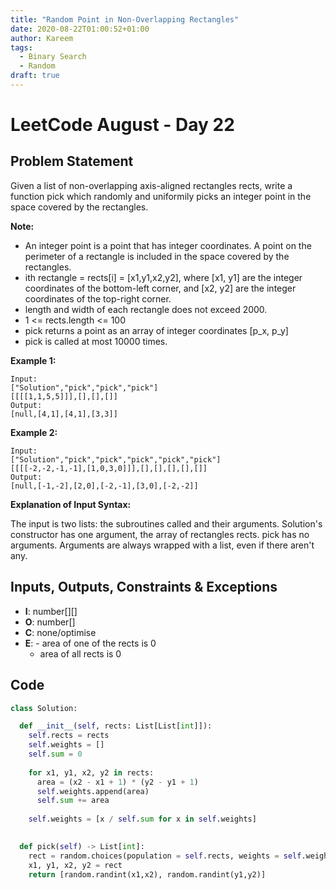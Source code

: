 ```yaml
---
title: "Random Point in Non-Overlapping Rectangles"
date: 2020-08-22T01:00:52+01:00
author: Kareem
tags:
  - Binary Search
  - Random
draft: true
---
```


<!-- LeetCode month and day here -->
# LeetCode August - Day 22

## Problem Statement

Given a list of non-overlapping axis-aligned rectangles rects, write a function pick which randomly and uniformily picks an integer point in the space covered by the rectangles.

**Note:**

- An integer point is a point that has integer coordinates. 
A point on the perimeter of a rectangle is included in the space covered by the rectangles.
- ith rectangle = rects[i] = [x1,y1,x2,y2], where [x1, y1] are the integer coordinates of the bottom-left corner, and [x2, y2] are the integer coordinates of the top-right corner.
- length and width of each rectangle does not exceed 2000.
- 1 <= rects.length <= 100
- pick returns a point as an array of integer coordinates [p_x, p_y]
- pick is called at most 10000 times.

**Example 1:**
```
Input: 
["Solution","pick","pick","pick"]
[[[[1,1,5,5]]],[],[],[]]
Output: 
[null,[4,1],[4,1],[3,3]]
```
**Example 2:**
```
Input: 
["Solution","pick","pick","pick","pick","pick"]
[[[[-2,-2,-1,-1],[1,0,3,0]]],[],[],[],[],[]]
Output: 
[null,[-1,-2],[2,0],[-2,-1],[3,0],[-2,-2]]
```

**Explanation of Input Syntax:**

The input is two lists: the subroutines called and their arguments. Solution's constructor has one argument, the array of rectangles rects. pick has no arguments. Arguments are always wrapped with a list, even if there aren't any.


## Inputs, Outputs, Constraints & Exceptions
- **I**: number[][]
- **O**: number[]
- **C**: none/optimise
- **E**: - area of one of the rects is 0
  - area of all rects is 0

## Code
```python
class Solution:

  def __init__(self, rects: List[List[int]]):
    self.rects = rects
    self.weights = []
    self.sum = 0
        
    for x1, y1, x2, y2 in rects:
      area = (x2 - x1 + 1) * (y2 - y1 + 1)
      self.weights.append(area)
      self.sum += area
          
    self.weights = [x / self.sum for x in self.weights]
        

  def pick(self) -> List[int]:
    rect = random.choices(population = self.rects, weights = self.weights, k = 1)[0]
    x1, y1, x2, y2 = rect
    return [random.randint(x1,x2), random.randint(y1,y2)]
```